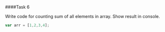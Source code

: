 ####Task 6

Write code for counting sum of all elements in array. Show result in console.

```js
var arr = [1,2,3,4];
```

